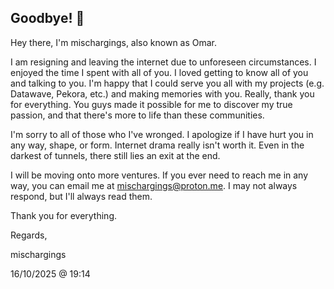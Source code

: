 ## Goodbye! 👋
Hey there, I'm mischargings, also known as Omar.

I am resigning and leaving the internet due to unforeseen circumstances. I enjoyed the time I spent with all of you. I loved getting to know all of you and talking to you. I'm happy that I could serve you all with my projects (e.g. Datawave, Pekora, etc.) and making memories with you. Really, thank you for everything. You guys made it possible for me to discover my true passion, and that there's more to life than these communities.

I'm sorry to all of those who I've wronged. I apologize if I have hurt you in any way, shape, or form. Internet drama really isn't worth it. Even in the darkest of tunnels, there still lies an exit at the end.

I will be moving onto more ventures. If you ever need to reach me in any way, you can email me at [mischargings@proton.me](mailto:mischargings@proton.me). I may not always respond, but I'll always read them.

Thank you for everything.

Regards,

mischargings

16/10/2025 @ 19:14
